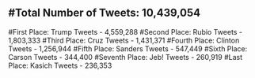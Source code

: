 #Total Number of Tweets: 10,439,054 
---
#First Place: Trump Tweets - 4,559,288
#Second Place: Rubio Tweets - 1,803,333
#Third Place: Cruz Tweets - 1,431,371
#Fourth Place: Clinton Tweets - 1,256,944
#Fifth Place: Sanders Tweets - 547,449
#Sixth Place: Carson Tweets - 344,400
#Seventh Place: Jeb! Tweets - 260,919
#Last Place: Kasich Tweets - 236,353
